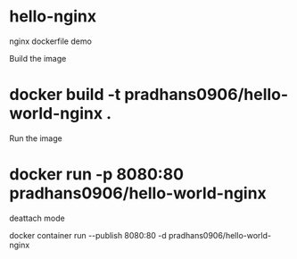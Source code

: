 # hello-nginx
nginx dockerfile demo

Build the image 
# docker build -t pradhans0906/hello-world-nginx .
Run the image
# docker run -p 8080:80 pradhans0906/hello-world-nginx

deattach mode 

docker container run --publish 8080:80 -d pradhans0906/hello-world-nginx

 

